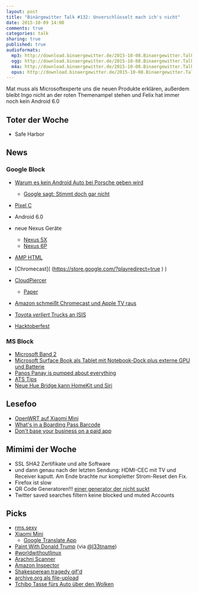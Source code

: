 ```yaml
---
layout: post
title: "Binärgewitter Talk #132: Unverschlüsselt mach ich's nicht"
date: 2015-10-09 14:00
comments: true
categories: talk
sharing: true
published: true
audioformats:
  mp3: http://download.binaergewitter.de/2015-10-08.Binaergewitter.Talk.132.mp3
  ogg: http://download.binaergewitter.de/2015-10-08.Binaergewitter.Talk.132.ogg
  m4a: http://download.binaergewitter.de/2015-10-08.Binaergewitter.Talk.132.m4a
  opus: http://download.binaergewitter.de/2015-10-08.Binaergewitter.Talk.132.opus
---
```

Mat muss als Microsoftexperte uns die neuen Produkte erklären, außerdem bleibt Ingo nicht an der roten Themenampel stehen und Felix hat immer noch kein Android 6.0

## Toter der Woche

- Safe Harbor

## News

### Google Block

- [Warum es kein Android Auto bei Porsche geben wird]( http://www.motortrend.com/features/mt_hot_list/13_cool_facts_about_the_2017_porsche_911/ )
  * [Google sagt: Stimmt doch gar nicht]( http://techcrunch.com/2015/10/06/google-denies-motor-trends-claim-that-android-auto-collects-key-automotive-data/ )
- [Pixel C]( https://pixel.google.com/ )
- Android 6.0
- neue Nexus Geräte
  * [Nexus 5X]( http://www.google.com/intl/de_de/nexus/5x/ )
  * [Nexus 6P]( http://www.google.com/intl/de_de/nexus/6p/ )
- [AMP HTML]( https://github.com/ampproject/amphtml/blob/master/README.md ) 
- [Chromecast]( (https://store.google.com/?playredirect=true ) )
- [CloudPiercer]( https://cloudpiercer.org/ )
  * [Paper]( https://cloudpiercer.org/paper/CloudPiercer.pdf )
- [Amazon schmeißt Chromecast und Apple TV raus]( http://www.heise.de/newsticker/meldung/Video-Streaming-Amazon-verbannt-Apple-TV-und-Google-Chromecast-aus-dem-Angebot-2836267.html )

- [Toyota *verliert* Trucks an ISIS]( http://www.theregister.co.uk/2015/10/07/how_did_isis_get_your_trucks_us_treasury_toyota/ )
- [Hacktoberfest]( https://hacktoberfest.digitalocean.com/ )

### MS Block

- [Microsoft Band 2]( http://www.microsoftstore.com/store/msusa/en_US/pdp/Microsoft-Band-2/productID.324438600 )
- [Microsoft Surface Book als Tablet mit Notebook-Dock plus externe GPU und Batterie]( http://arstechnica.com/gadgets/2015/10/hands-on-the-surface-book-is-a-laptop-but-its-also-a-tablet/ )
- [Panos Panay is pumped about everything]( http://www.theverge.com/tldr/2015/10/6/9465373/microsoft-surface-panos-panay-pumped )
- [ATS Tips]( https://twitter.com/toco91/status/651712055515418625 )
- [Neue Hue Bridge kann HomeKit und Siri]( http://www.amazon.de/Philips-Bridge-intelligentes-Steuerelement-8718696511824/dp/B016151IPI/ref=sr_1_1?ie=UTF8&qid=1444327507&sr=8-1&keywords=hue+bridge )

## Lesefoo

- [OpenWRT auf Xiaomi Mini]( http://wiki.openwrt.org/toh/xiaomi/mini )
- [What's in a Boarding Pass Barcode]( http://krebsonsecurity.com/2015/10/whats-in-a-boarding-pass-barcode-a-lot/ )
- [Don't base your business on a paid app]( https://signalvnoise.com/posts/3956-dont-base-your-business-on-a-paid-app )

## Mimimi der Woche

- SSL SHA2 Zertifikate und alte Software
- und dann genau nach der letzten Sendung: HDMI-CEC mit TV und Receiver kaputt. Am Ende brachte nur kompletter Strom-Reset den Fix.
- Firefox ist slow
- QR Code Generatoren!!! [einer generator der nicht suckt]( https://scan.me/qr-code-generator#/static )
- Twitter saved searches filtern keine blocked und muted Accounts

## Picks

- [rms.sexy]( http://rms.sexy )
- [Xiaomi Mini]( http://s.click.aliexpress.com/e/yneyfIQBe?af=130085010 )
  * [Google Translate App]( https://play.google.com/store/apps/details?id=com.google.android.apps.translate&hl=de )
- [Paint With Donald Trump]( http://paintwithdonaldtrump.com/ ) (via [@l33tname](https://twitter.com/l33tname))
- [#worldwithoutlinux](http://www.linuxfoundation.org/world-without-linux )
- [Arachni Scanner]( http://www.arachni-scanner.com/ )
- [Amazon Inspector]( http://aws.amazon.com/de/inspector/ )
- [Shakesperean tragedy gif'd]( https://twitter.com/senongo/status/650069453863014401 )
- [archive.org als file-upload]( https://archive.org/create/ )
- [Tchibo Tasse fürs Auto über den Wolken]( https://twitter.com/derberti/status/474811994131152896 )

